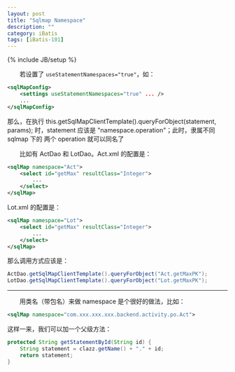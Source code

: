 ```yaml
---
layout: post
title: "Sqlmap Namespace"
description: ""
category: iBatis
tags: [iBatis-101]
---
```

{% include JB/setup %}

　　若设置了 `useStatementNamespaces="true"`，如：

```xml
<sqlMapConfig>
    <settings useStatementNamespaces="true" ... />
    ...
</sqlMapConfig>
```

那么，在执行 this.getSqlMapClientTemplate().queryForObject(statement, params); 时，statement 应该是 "namespace.operation"；此时，隶属不同 sqlmap 下的 两个 operation 就可以同名了

　　比如有 ActDao 和 LotDao。Act.xml 的配置是：

```xml
<sqlMap namespace="Act">
    <select id="getMax" resultClass="Integer">
        ...
    </select>
</sqlMap>
```

Lot.xml 的配置是：

```xml
<sqlMap namespace="Lot">
    <select id="getMax" resultClass="Integer">
        ...
    </select>
</sqlMap>
```

那么调用方式应该是：

```java
ActDao.getSqlMapClientTemplate().queryForObject("Act.getMaxPK");
LotDao.getSqlMapClientTemplate().queryForObject("Lot.getMaxPK");
```

-----

　　用类名（带包名）来做 namespace 是个很好的做法，比如：

```xml
<sqlMap namespace="com.xxx.xxx.xxx.backend.activity.po.Act">
```

这样一来，我们可以加一个父级方法：

```java
protected String getStatementById(String id) {
    String statement = clazz.getName() + "." + id;
    return statement;
}
```



